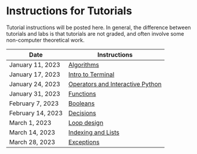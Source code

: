 # Instructions for Tutorials
Tutorial instructions will be posted here. In general, the difference between tutorials and labs is that tutorials are not graded, and often involve some non-computer theoretical work.

| Date              | Instructions                                        |
| ----------------- | --------------------------------------------------- |
| January 11, 2023  | [Algorithms](01-algorithms.md)                      |
| January 17, 2023  | [Intro to Terminal](02-intro_to_terminal.md)        |
| January 24, 2023  | [Operators and Interactive Python](03-operators.md) |
| January 31, 2023  | [Functions](04-functions.md)                        |
| February 7, 2023  | [Booleans](05-booleans.md)                          |
| February 14, 2023 | [Decisions](06-decisions.md)                        |
| March 1, 2023     | [Loop design](07-loop-design.md)                    |
| March 14, 2023    | [Indexing and Lists](08-indexing_lists.md)          |
| March 28, 2023    | [Exceptions](09-exceptions)                         |